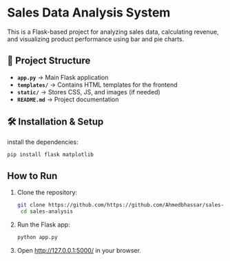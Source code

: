 # Sales Data Analysis System  

This is a Flask-based project for analyzing sales data, calculating revenue, and visualizing product performance using bar and pie charts.  

## 📂 Project Structure  
- **`app.py`** → Main Flask application  
- **`templates/`** → Contains HTML templates for the frontend  
- **`static/`** → Stores CSS, JS, and images (if needed)  
- **`README.md`** → Project documentation  

## 🛠 Installation & Setup  
install the dependencies:  
```sh
pip install flask matplotlib
```
##  How to Run
1. Clone the repository:
   ```sh
   git clone https://github.com/https://github.com/Ahmedbhassar/sales-analysis .git
    cd sales-analysis
    ```
2. Run the Flask app:
   ```sh
   python app.py
    ```
3. Open http://127.0.0.1:5000/ in your browser.
